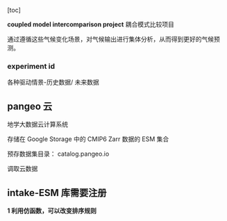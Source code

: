 [toc]

**coupled model intercomparison project**
耦合模式比较项目

通过遵循这些气候变化场景，对气候输出进行集体分析，从而得到更好的气候预测。

### experiment id

各种驱动情景-历史数据/ 未来数据

## pangeo 云

地学大数据云计算系统

存储在 Google Storage 中的 CMIP6 Zarr 数据的 ESM 集合

预存数据集目录：
catalog.pangeo.io

调取云数据

## intake-ESM 库需要注册

**1 利用仿函数，可以改变排序规则**
